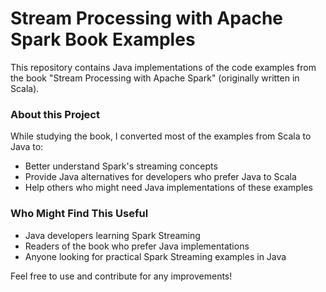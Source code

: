 # Stream Processing with Apache Spark Book Examples

This repository contains Java implementations of the code examples from the book
"Stream Processing with Apache Spark" (originally written in Scala).

### About this Project

While studying the book, I converted most of the examples from Scala to Java to:

- Better understand Spark's streaming concepts
- Provide Java alternatives for developers who prefer Java to Scala
- Help others who might need Java implementations of these examples

### Who Might Find This Useful

- Java developers learning Spark Streaming
- Readers of the book who prefer Java implementations
- Anyone looking for practical Spark Streaming examples in Java

Feel free to use and contribute for any improvements!
